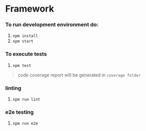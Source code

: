 # Framework

### To run development environment do: 

1. `npm install`
2. `npm start`

### To execute tests

1. `npm test`

> code coverage report will be generated in `coverage folder`


### linting

1. `npm run lint`

### e2e testing

1. `npm run e2e`